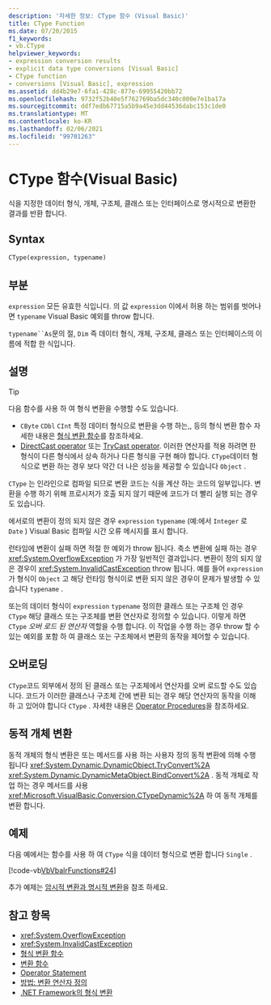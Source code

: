 ```yaml
---
description: '자세한 정보: CType 함수 (Visual Basic)'
title: CType Function
ms.date: 07/20/2015
f1_keywords:
- vb.CType
helpviewer_keywords:
- expression conversion results
- explicit data type conversions [Visual Basic]
- CType function
- conversions [Visual Basic], expression
ms.assetid: dd4b29e7-6fa1-428c-877e-69955420bb72
ms.openlocfilehash: 9732f52b40e5f762769ba5dc340c000e7e1ba17a
ms.sourcegitcommit: ddf7edb67715a5b9a45e3dd44536dabc153c1de0
ms.translationtype: MT
ms.contentlocale: ko-KR
ms.lasthandoff: 02/06/2021
ms.locfileid: "99701263"
---
```

# <a name="ctype-function-visual-basic"></a>CType 함수(Visual Basic)

식을 지정한 데이터 형식, 개체, 구조체, 클래스 또는 인터페이스로 명시적으로 변환한 결과를 반환 합니다.

## <a name="syntax"></a>Syntax

```vb
CType(expression, typename)
```

## <a name="parts"></a>부분

`expression` 모든 유효한 식입니다. 의 값 `expression` 이에서 허용 하는 범위를 벗어나면 `typename` Visual Basic 예외를 throw 합니다.

`typename``As`문의 절, `Dim` 즉 데이터 형식, 개체, 구조체, 클래스 또는 인터페이스의 이름에 적합 한 식입니다.

## <a name="remarks"></a>설명

> [!TIP]
> 다음 함수를 사용 하 여 형식 변환을 수행할 수도 있습니다.
>
> - `CByte` `CDbl` `CInt` 특정 데이터 형식으로 변환을 수행 하는,, 등의 형식 변환 함수 자세한 내용은 [형식 변환 함수](type-conversion-functions.md)를 참조하세요.
> - [DirectCast operator](../operators/directcast-operator.md) 또는 [TryCast operator](../operators/trycast-operator.md). 이러한 연산자를 적용 하려면 한 형식이 다른 형식에서 상속 하거나 다른 형식을 구현 해야 합니다. `CType`데이터 형식으로 변환 하는 경우 보다 약간 더 나은 성능을 제공할 수 있습니다 `Object` .

`CType` 는 인라인으로 컴파일 되므로 변환 코드는 식을 계산 하는 코드의 일부입니다. 변환을 수행 하기 위해 프로시저가 호출 되지 않기 때문에 코드가 더 빨리 실행 되는 경우도 있습니다.

에서로의 변환이 정의 되지 않은 경우 `expression` `typename` (예:에서 `Integer` 로 `Date` ) Visual Basic 컴파일 시간 오류 메시지를 표시 합니다.

런타임에 변환이 실패 하면 적절 한 예외가 throw 됩니다. 축소 변환에 실패 하는 경우 <xref:System.OverflowException> 가 가장 일반적인 결과입니다. 변환이 정의 되지 않은 경우이 <xref:System.InvalidCastException> throw 됩니다. 예를 들어 `expression` 가 형식이 `Object` 고 해당 런타임 형식이로 변환 되지 않은 경우이 문제가 발생할 수 있습니다 `typename` .

또는의 데이터 형식이 `expression` `typename` 정의한 클래스 또는 구조체 인 경우 `CType` 해당 클래스 또는 구조체를 변환 연산자로 정의할 수 있습니다. 이렇게 하면 `CType` *오버 로드 된 연산자* 역할을 수행 합니다. 이 작업을 수행 하는 경우 throw 할 수 있는 예외를 포함 하 여 클래스 또는 구조체에서 변환의 동작을 제어할 수 있습니다.

## <a name="overloading"></a>오버로딩

`CType`코드 외부에서 정의 된 클래스 또는 구조체에서 연산자를 오버 로드할 수도 있습니다. 코드가 이러한 클래스나 구조체 간에 변환 되는 경우 해당 연산자의 동작을 이해 하 고 있어야 합니다 `CType` . 자세한 내용은 [Operator Procedures](../../programming-guide/language-features/procedures/operator-procedures.md)을 참조하세요.

## <a name="converting-dynamic-objects"></a>동적 개체 변환

동적 개체의 형식 변환은 또는 메서드를 사용 하는 사용자 정의 동적 변환에 의해 수행 됩니다 <xref:System.Dynamic.DynamicObject.TryConvert%2A> <xref:System.Dynamic.DynamicMetaObject.BindConvert%2A> . 동적 개체로 작업 하는 경우 메서드를 사용 <xref:Microsoft.VisualBasic.Conversion.CTypeDynamic%2A> 하 여 동적 개체를 변환 합니다.

## <a name="example"></a>예제

다음 예에서는 함수를 사용 하 여 `CType` 식을 데이터 형식으로 변환 합니다 `Single` .

[!code-vb[VbVbalrFunctions#24](~/samples/snippets/visualbasic/VS_Snippets_VBCSharp/VbVbalrFunctions/VB/Class1.vb#24)]

추가 예제는 [암시적 변환과 명시적 변환](../../programming-guide/language-features/data-types/implicit-and-explicit-conversions.md)을 참조 하세요.

## <a name="see-also"></a>참고 항목

- <xref:System.OverflowException>
- <xref:System.InvalidCastException>
- [형식 변환 함수](type-conversion-functions.md)
- [변환 함수](conversion-functions.md)
- [Operator Statement](../statements/operator-statement.md)
- [방법: 변환 연산자 정의](../../programming-guide/language-features/procedures/how-to-define-a-conversion-operator.md)
- [.NET Framework의 형식 변환](../../../standard/base-types/type-conversion.md)
